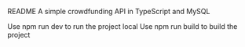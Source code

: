 README
A simple crowdfunding API in TypeScript and MySQL

Use npm run dev to run the project local
Use npm run build to build the project
